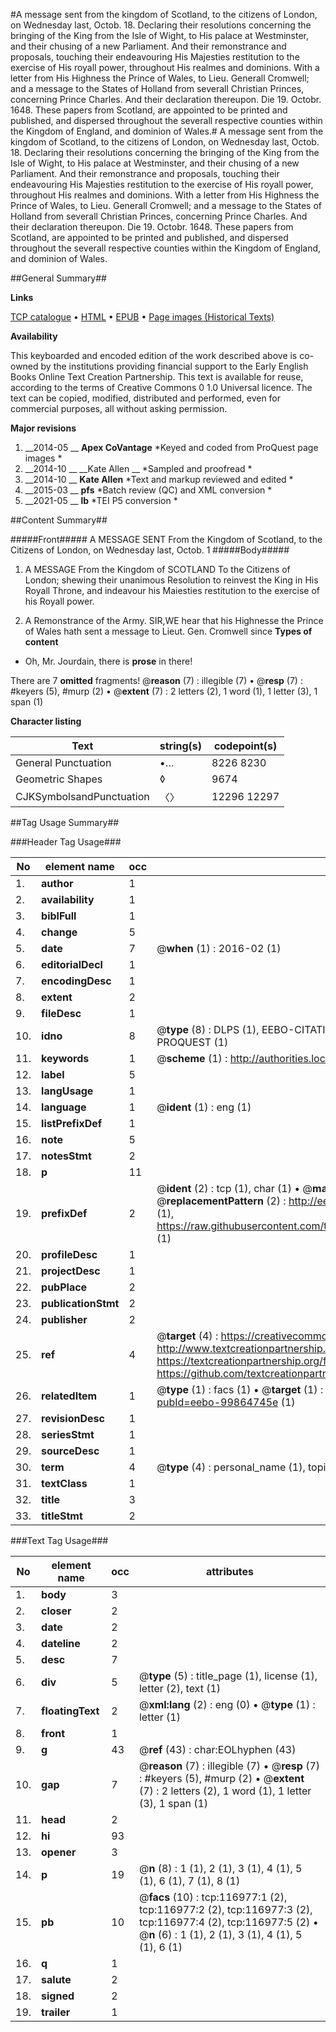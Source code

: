 #A message sent from the kingdom of Scotland, to the citizens of London, on Wednesday last, Octob. 18. Declaring their resolutions concerning the bringing of the King from the Isle of Wight, to His palace at Westminster, and their chusing of a new Parliament. And their remonstrance and proposals, touching their endeavouring His Majesties restitution to the exercise of His royall power, throughout His realmes and dominions. With a letter from His Highness the Prince of Wales, to Lieu. Generall Cromwell; and a message to the States of Holland from severall Christian Princes, concerning Prince Charles. And their declaration thereupon. Die 19. Octobr. 1648. These papers from Scotland, are appointed to be printed and published, and dispersed throughout the severall respective counties within the Kingdom of England, and dominion of Wales.#
A message sent from the kingdom of Scotland, to the citizens of London, on Wednesday last, Octob. 18. Declaring their resolutions concerning the bringing of the King from the Isle of Wight, to His palace at Westminster, and their chusing of a new Parliament. And their remonstrance and proposals, touching their endeavouring His Majesties restitution to the exercise of His royall power, throughout His realmes and dominions. With a letter from His Highness the Prince of Wales, to Lieu. Generall Cromwell; and a message to the States of Holland from severall Christian Princes, concerning Prince Charles. And their declaration thereupon. Die 19. Octobr. 1648. These papers from Scotland, are appointed to be printed and published, and dispersed throughout the severall respective counties within the Kingdom of England, and dominion of Wales.

##General Summary##

**Links**

[TCP catalogue](http://www.ota.ox.ac.uk/tcp/)  • 
[HTML](http://tei.it.ox.ac.uk/tcp/Texts-HTML/free/A89/A89107.html)  • 
[EPUB](http://tei.it.ox.ac.uk/tcp/Texts-EPUB/free/A89/A89107.epub) • 
[Page images (Historical Texts)](https://historicaltexts.jisc.ac.uk/eebo-99864745e)

**Availability**

This keyboarded and encoded edition of the work described above is co-owned by the
    institutions providing financial support to the Early English Books Online Text Creation
    Partnership. This text is available for reuse, according to the terms of  Creative Commons 0 1.0 Universal
    licence. The text can be copied, modified, distributed and performed, even for commercial
    purposes, all without asking permission.

**Major revisions**

1. __2014-05 __ __Apex CoVantage__ *Keyed and coded from ProQuest page images *
1. __2014-10 __ __Kate Allen __ *Sampled and proofread *
1. __2014-10 __ __Kate Allen__ *Text and markup reviewed and edited *
1. __2015-03 __ __pfs__ *Batch review (QC) and XML conversion *
1. __2021-05 __ __lb__ *TEI P5 conversion *

##Content Summary##

#####Front#####
 A MESSAGE SENT From the Kingdom of Scotland, to the Citizens of London, on Wednesday last, Octob. 1
#####Body#####

1. A MESSAGE From the Kingdom of SCOTLAND To the Citizens of London; shewing their unanimous Resolution to reinvest the King in His Royall Throne, and indeavour his Maiesties restitution to the exercise of his Royall power.

1. A Remonstrance of the Army.
SIR,WE hear that his Highnesse the Prince of Wales hath sent a message to Lieut. Gen. Cromwell since
**Types of content**

  * Oh, Mr. Jourdain, there is **prose** in there!

There are 7 **omitted** fragments! 
 @__reason__ (7) : illegible (7)  •  @__resp__ (7) : #keyers (5), #murp (2)  •  @__extent__ (7) : 2 letters (2), 1 word (1), 1 letter (3), 1 span (1)

**Character listing**


|Text|string(s)|codepoint(s)|
|---|---|---|
|General Punctuation|•…|8226 8230|
|Geometric Shapes|◊|9674|
|CJKSymbolsandPunctuation|〈〉|12296 12297|

##Tag Usage Summary##

###Header Tag Usage###

|No|element name|occ|attributes|
|---|---|---|---|
|1.|__author__|1||
|2.|__availability__|1||
|3.|__biblFull__|1||
|4.|__change__|5||
|5.|__date__|7| @__when__ (1) : 2016-02 (1)|
|6.|__editorialDecl__|1||
|7.|__encodingDesc__|1||
|8.|__extent__|2||
|9.|__fileDesc__|1||
|10.|__idno__|8| @__type__ (8) : DLPS (1), EEBO-CITATION (1), VID (1), EEBO-PROQUEST (1), STC (3), PROQUEST (1)|
|11.|__keywords__|1| @__scheme__ (1) : http://authorities.loc.gov/ (1)|
|12.|__label__|5||
|13.|__langUsage__|1||
|14.|__language__|1| @__ident__ (1) : eng (1)|
|15.|__listPrefixDef__|1||
|16.|__note__|5||
|17.|__notesStmt__|2||
|18.|__p__|11||
|19.|__prefixDef__|2| @__ident__ (2) : tcp (1), char (1)  •  @__matchPattern__ (2) : ([0-9\-]+):([0-9IVX]+) (1), (.+) (1)  •  @__replacementPattern__ (2) : http://eebo.chadwyck.com/downloadtiff?vid=$1&page=$2 (1), https://raw.githubusercontent.com/textcreationpartnership/Texts/master/tcpchars.xml#$1 (1)|
|20.|__profileDesc__|1||
|21.|__projectDesc__|1||
|22.|__pubPlace__|2||
|23.|__publicationStmt__|2||
|24.|__publisher__|2||
|25.|__ref__|4| @__target__ (4) : https://creativecommons.org/publicdomain/zero/1.0/ (1), http://www.textcreationpartnership.org/docs/. (1), https://textcreationpartnership.org/faq/#faq05 (1), https://github.com/textcreationpartnership (1)|
|26.|__relatedItem__|1| @__type__ (1) : facs (1)  •  @__target__ (1) : https://data.historicaltexts.jisc.ac.uk/view?pubId=eebo-99864745e (1)|
|27.|__revisionDesc__|1||
|28.|__seriesStmt__|1||
|29.|__sourceDesc__|1||
|30.|__term__|4| @__type__ (4) : personal_name (1), topical_term (1), geographic_name (2)|
|31.|__textClass__|1||
|32.|__title__|3||
|33.|__titleStmt__|2||


###Text Tag Usage###

|No|element name|occ|attributes|
|---|---|---|---|
|1.|__body__|3||
|2.|__closer__|2||
|3.|__date__|2||
|4.|__dateline__|2||
|5.|__desc__|7||
|6.|__div__|5| @__type__ (5) : title_page (1), license (1), letter (2), text (1)|
|7.|__floatingText__|2| @__xml:lang__ (2) : eng (0)  •  @__type__ (1) : letter (1)|
|8.|__front__|1||
|9.|__g__|43| @__ref__ (43) : char:EOLhyphen (43)|
|10.|__gap__|7| @__reason__ (7) : illegible (7)  •  @__resp__ (7) : #keyers (5), #murp (2)  •  @__extent__ (7) : 2 letters (2), 1 word (1), 1 letter (3), 1 span (1)|
|11.|__head__|2||
|12.|__hi__|93||
|13.|__opener__|3||
|14.|__p__|19| @__n__ (8) : 1 (1), 2 (1), 3 (1), 4 (1), 5 (1), 6 (1), 7 (1), 8 (1)|
|15.|__pb__|10| @__facs__ (10) : tcp:116977:1 (2), tcp:116977:2 (2), tcp:116977:3 (2), tcp:116977:4 (2), tcp:116977:5 (2)  •  @__n__ (6) : 1 (1), 2 (1), 3 (1), 4 (1), 5 (1), 6 (1)|
|16.|__q__|1||
|17.|__salute__|2||
|18.|__signed__|2||
|19.|__trailer__|1||
